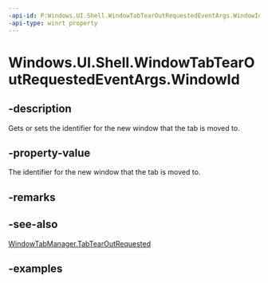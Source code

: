 ```yaml
---
-api-id: P:Windows.UI.Shell.WindowTabTearOutRequestedEventArgs.WindowId
-api-type: winrt property
---
```


# Windows.UI.Shell.WindowTabTearOutRequestedEventArgs.WindowId

<!--
public ulong WindowId { get; set; }
-->

## -description

Gets or sets the identifier for the new window that the tab is moved to.

## -property-value

The identifier for the new window that the tab is moved to.

## -remarks

## -see-also

[WindowTabManager.TabTearOutRequested](windowtabmanager_tabtearoutrequested.md)

## -examples
